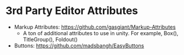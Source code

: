 # 3rd Party Editor Attributes

- Markup Attributes: https://github.com/gasgiant/Markup-Attributes
  - A ton of additional attributes to use in unity. For example, Box(), TitleGroup(), Foldout()
- Buttons: https://github.com/madsbangh/EasyButtons

